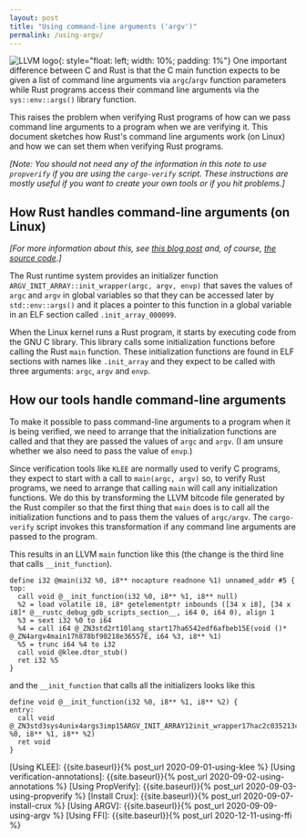 ```yaml
---
layout: post
title: "Using command-line arguments ('argv')"
permalink: /using-argv/
---
```


![LLVM logo](https://www.llvm.org/img/DragonSmall.png){: style="float: left; width: 10%; padding: 1%"}
One important difference between C and Rust is that the C main function expects
to be given a list of command line arguments via `argc`/`argv` function
parameters while Rust programs access their command line arguments via the
`sys::env::args()` library function.

This raises the problem when verifying Rust programs of how can we pass
command line arguments to a program when we are verifying it.
This document sketches how Rust's command line arguments work (on Linux)
and how we can set them when verifying Rust programs.

_[Note:
You should not need any of the information in this note to
use `propverify` if you are using the `cargo-verify` script.
These instructions are mostly useful if you want to create your own
tools or if you hit problems.]_


## How Rust handles command-line arguments (on Linux)

_[For more information about this, see [this blog post][Rust's runtime]
and, of course, [the source code][std-env-args source code].]_

The Rust runtime system provides an initializer function
`ARGV_INIT_ARRAY::init_wrapper(argc, argv, envp)` that saves the values of
`argc` and `argv` in global variables so that they can be accessed later by
`std::env::args()` and it places a pointer to this function in a global variable
in an ELF section called `.init_array_000099`.

When the Linux kernel runs a Rust program, it starts by executing code from the GNU C
library.  This library calls some initialization functions before calling the
Rust `main` function.  These initialization functions are found in ELF
sections with names like `.init_array` and they expect to be called with three
arguments: `argc`, `argv` and `envp`.


## How our tools handle command-line arguments

To make it possible to pass command-line arguments to a program when it is being
verified, we need to arrange that the initialization functions are called and that
they are passed the values of `argc` and `argv`.
(I am unsure whether we also need to pass the value of `envp`.)

Since verification tools like `KLEE` are normally used to verify C programs,
they expect to start with a call to `main(argc, argv)` so, to verify Rust programs,
we need to arrange that calling `main` will call any initialization functions.
We do this by transforming the LLVM bitcode file generated by the Rust compiler
so that the first thing that `main` does is to call all the initialization functions
and to pass them the values of `argc/argv`.
The `cargo-verify` script invokes this transformation if any command line arguments
are passed to the program.

This results in an LLVM `main` function like this (the change is the third line that calls `__init_function`).

```
define i32 @main(i32 %0, i8** nocapture readnone %1) unnamed_addr #5 {
top:
  call void @__init_function(i32 %0, i8** %1, i8** null)
  %2 = load volatile i8, i8* getelementptr inbounds ([34 x i8], [34 x i8]* @__rustc_debug_gdb_scripts_section__, i64 0, i64 0), align 1
  %3 = sext i32 %0 to i64
  %4 = call i64 @_ZN3std2rt10lang_start17ha6542edf6afbeb15E(void ()* @_ZN4argv4main17h878bf90218e36557E, i64 %3, i8** %1)
  %5 = trunc i64 %4 to i32
  call void @klee.dtor_stub()
  ret i32 %5
}
```

and the `__init_function` that calls all the initializers looks like this

```
define void @__init_function(i32 %0, i8** %1, i8** %2) {
entry:
  call void @_ZN3std3sys4unix4args3imp15ARGV_INIT_ARRAY12init_wrapper17hac2c035213cf4e54E(i32 %0, i8** %1, i8** %2)
  ret void
}
```

[CC-rs crate]:                    https://github.com/alexcrichton/cc-rs/
[Cargo build scripts]:            https://doc.rust-lang.org/cargo/reference/build-scripts.html
[Clang]:                          https://clang.llvm.org/
[Crux-MIR]:                       https://github.com/GaloisInc/mir-verifier/
[Docker]:                         https://www.docker.com/
[GraalVM and Rust]:               https://michaelbh.com/blog/graalvm-and-rust-1/
[Hypothesis]:                     https://hypothesis.works/
[KLEE]:                           https://klee.github.io/
[Linux driver verification]:      http://linuxtesting.org/ldv/
[LLVM]:                           https://llvm.org/
[MIR blog post]:                  https://blog.rust-lang.org/2016/04/19/MIR.html
[PropTest book]:                  https://altsysrq.github.io/proptest-book/intro.html
[PropTest]:                       https://github.com/AltSysrq/proptest/
[Rust benchmarks]:                https://github.com/soarlab/rust-benchmarks/
[Rust port of QuickCheck]:        https://github.com/burntsushi/quickcheck/
[Rust's runtime]:                 https://blog.mgattozzi.dev/rusts-runtime/
[SMACK]:                          https://smackers.github.io/
[SV-COMP]:                        https://sv-comp.sosy-lab.org/2020/rules.php
[std-env-args source code]:       https://github.com/rust-lang/rust/blob/master/library/std/src/sys/unix/args.rs

[RVT git repo]:                   {{site.gitrepo}}/
[cargo-verify source]:            {{site.gitrepo}}blob/main/cargo-verify/
[compatibility-test]:             {{site.gitrepo}}blob/main/compatibility-test/src
[demos/simple/ffi directory]:     {{site.gitrepo}}blob/main/demos/simple/ffi/
[CONTRIBUTING]:                   {{site.gitrepo}}blob/main/CONTRIBUTING.md
[LICENSE-APACHE]:                 {{site.gitrepo}}blob/main/LICENSE-APACHE
[LICENSE-MIT]:                    {{site.gitrepo}}blob/main/LICENSE-MIT

[Using KLEE]:                     {{site.baseurl}}{% post_url 2020-09-01-using-klee %}
[Using verification-annotations]: {{site.baseurl}}{% post_url 2020-09-02-using-annotations %}
[Using PropVerify]:               {{site.baseurl}}{% post_url 2020-09-03-using-propverify %}
[Install Crux]:                   {{site.baseurl}}{% post_url 2020-09-07-install-crux %}
[Using ARGV]:                     {{site.baseurl}}{% post_url 2020-09-09-using-argv %}
[Using FFI]:                      {{site.baseurl}}{% post_url 2020-12-11-using-ffi %}

